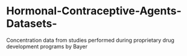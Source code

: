 # Hormonal-Contraceptive-Agents-Datasets-
 Concentration data from studies performed during proprietary drug development  programs by Bayer
